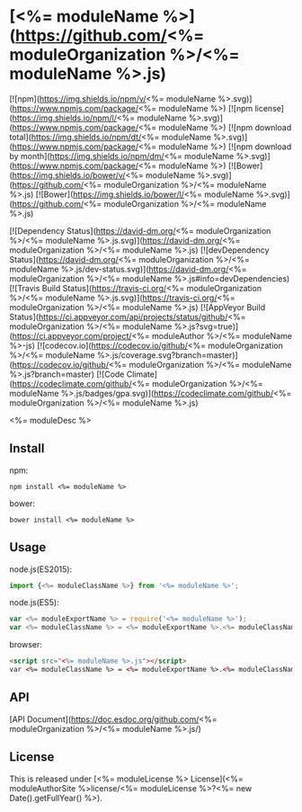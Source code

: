 # [<%= moduleName %>](https://github.com/<%= moduleOrganization %>/<%= moduleName %>.js)

[![npm](https://img.shields.io/npm/v/<%= moduleName %>.svg)](https://www.npmjs.com/package/<%= moduleName %>)
[![npm license](https://img.shields.io/npm/l/<%= moduleName %>.svg)](https://www.npmjs.com/package/<%= moduleName %>)
[![npm download total](https://img.shields.io/npm/dt/<%= moduleName %>.svg)](https://www.npmjs.com/package/<%= moduleName %>)
[![npm download by month](https://img.shields.io/npm/dm/<%= moduleName %>.svg)](https://www.npmjs.com/package/<%= moduleName %>)
[![Bower](https://img.shields.io/bower/v/<%= moduleName %>.svg)](https://github.com/<%= moduleOrganization %>/<%= moduleName %>.js)
[![Bower](https://img.shields.io/bower/l/<%= moduleName %>.svg)](https://github.com/<%= moduleOrganization %>/<%= moduleName %>.js)

[![Dependency Status](https://david-dm.org/<%= moduleOrganization %>/<%= moduleName %>.js.svg)](https://david-dm.org/<%= moduleOrganization %>/<%= moduleName %>.js)
[![devDependency Status](https://david-dm.org/<%= moduleOrganization %>/<%= moduleName %>.js/dev-status.svg)](https://david-dm.org/<%= moduleOrganization %>/<%= moduleName %>.js#info=devDependencies)
[![Travis Build Status](https://travis-ci.org/<%= moduleOrganization %>/<%= moduleName %>.js.svg)](https://travis-ci.org/<%= moduleOrganization %>/<%= moduleName %>.js)
[![AppVeyor Build Status](https://ci.appveyor.com/api/projects/status/github/<%= moduleOrganization %>/<%= moduleName %>.js?svg=true)](https://ci.appveyor.com/project/<%= moduleAuthor %>/<%= moduleName %>-js)
[![codecov.io](https://codecov.io/github/<%= moduleOrganization %>/<%= moduleName %>.js/coverage.svg?branch=master)](https://codecov.io/github/<%= moduleOrganization %>/<%= moduleName %>.js?branch=master)
[![Code Climate](https://codeclimate.com/github/<%= moduleOrganization %>/<%= moduleName %>.js/badges/gpa.svg)](https://codeclimate.com/github/<%= moduleOrganization %>/<%= moduleName %>.js)

<%= moduleDesc %>

## Install

npm:
```
npm install <%= moduleName %>
```

bower:
```
bower install <%= moduleName %>
```

## Usage

node.js(ES2015):
```javascript
import {<%= moduleClassName %>} from '<%= moduleName %>';
```

node.js(ES5):
```javascript
var <%= moduleExportName %> = require('<%= moduleName %>');
var <%= moduleClassName %> = <%= moduleExportName %>.<%= moduleClassName %>;
```

browser:
```html
<script src="<%= moduleName %>.js"></script>
var <%= moduleClassName %> = <%= moduleExportName %>.<%= moduleClassName %>;
```

## API

[API Document](https://doc.esdoc.org/github.com/<%= moduleOrganization %>/<%= moduleName %>.js/)

## License

This is released under [<%= moduleLicense %> License](<%= moduleAuthorSite %>license/<%= moduleLicense %>?<%= new Date().getFullYear() %>).
